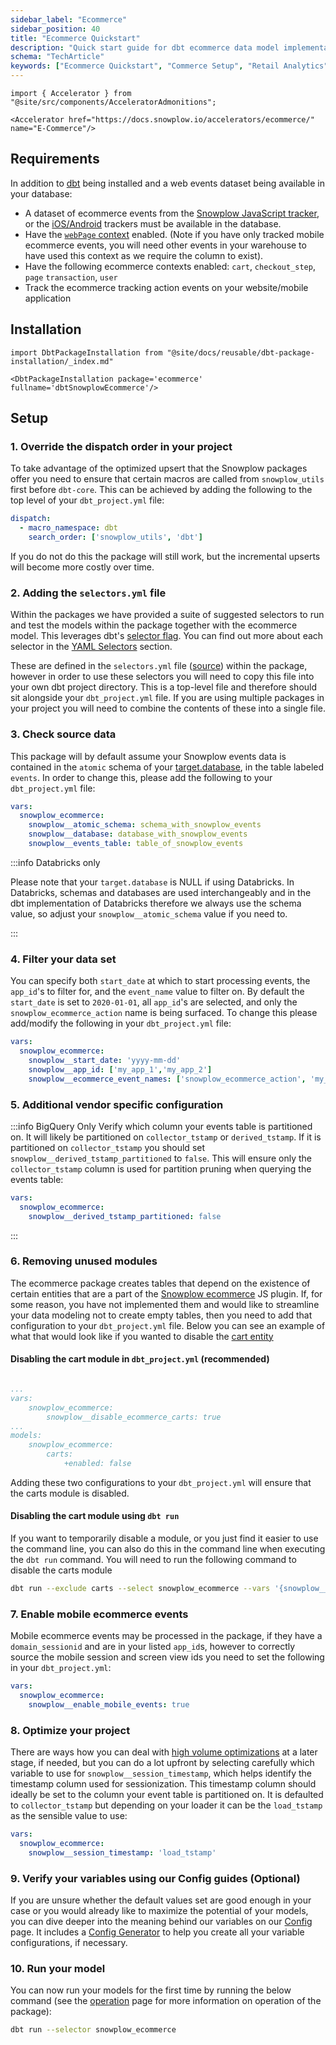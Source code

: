 ```yaml
---
sidebar_label: "Ecommerce"
sidebar_position: 40
title: "Ecommerce Quickstart"
description: "Quick start guide for dbt ecommerce data model implementation for behavioral commerce analytics."
schema: "TechArticle"
keywords: ["Ecommerce Quickstart", "Commerce Setup", "Retail Analytics", "Shopping Analytics", "Ecommerce DBT", "Commerce Guide"]
---
```


```mdx-code-block
import { Accelerator } from "@site/src/components/AcceleratorAdmonitions";

<Accelerator href="https://docs.snowplow.io/accelerators/ecommerce/" name="E-Commerce"/>
```

## Requirements

In addition to [dbt](https://github.com/dbt-labs/dbt) being installed and a web events dataset being available in your database:

- A dataset of ecommerce events from the [Snowplow JavaScript tracker](/docs/sources/trackers/web-trackers/index.md), or the [iOS/Android](/docs/sources/trackers/mobile-trackers/tracking-events/ecommerce-tracking/index.md) trackers must be available in the database.
- Have the [`webPage` context](/docs/sources/trackers/web-trackers/tracker-setup/initialization-options/index.md#adding-predefined-contexts) enabled. (Note if you have only tracked mobile ecommerce events, you will need other events in your warehouse to have used this context as we require the column to exist).
- Have the following ecommerce contexts enabled: `cart`, `checkout_step`, `page` `transaction`, `user`
- Track the ecommerce tracking action events on your website/mobile application


## Installation

```mdx-code-block
import DbtPackageInstallation from "@site/docs/reusable/dbt-package-installation/_index.md"

<DbtPackageInstallation package='ecommerce' fullname='dbtSnowplowEcommerce'/>
```

## Setup

### 1. Override the dispatch order in your project
To take advantage of the optimized upsert that the Snowplow packages offer you need to ensure that certain macros are called from `snowplow_utils` first before `dbt-core`. This can be achieved by adding the following to the top level of your `dbt_project.yml` file:

```yml title="dbt_project.yml"
dispatch:
  - macro_namespace: dbt
    search_order: ['snowplow_utils', 'dbt']
```

If you do not do this the package will still work, but the incremental upserts will become more costly over time.

### 2. Adding the `selectors.yml` file

Within the packages we have provided a suite of suggested selectors to run and test the models within the package together with the ecommerce model. This leverages dbt's [selector flag](https://docs.getdbt.com/reference/node-selection/syntax). You can find out more about each selector in the [YAML Selectors](/docs/modeling-your-data/modeling-your-data-with-dbt/dbt-operation/index.md#yaml-selectors) section.

These are defined in the `selectors.yml` file ([source](https://github.com/snowplow/dbt-snowplow-ecommerce/blob/main/selectors.yml)) within the package, however in order to use these selectors you will need to copy this file into your own dbt project directory. This is a top-level file and therefore should sit alongside your `dbt_project.yml` file. If you are using multiple packages in your project you will need to combine the contents of these into a single file.

### 3. Check source data

This package will by default assume your Snowplow events data is contained in the `atomic` schema of your [target.database](https://docs.getdbt.com/docs/running-a-dbt-project/using-the-command-line-interface/configure-your-profile), in the table labeled `events`. In order to change this, please add the following to your `dbt_project.yml` file:

```yml title="dbt_project.yml"
vars:
  snowplow_ecommerce:
    snowplow__atomic_schema: schema_with_snowplow_events
    snowplow__database: database_with_snowplow_events
    snowplow__events_table: table_of_snowplow_events
```

:::info Databricks only

Please note that your `target.database` is NULL if using Databricks. In Databricks, schemas and databases are used interchangeably and in the dbt implementation of Databricks therefore we always use the schema value, so adjust your `snowplow__atomic_schema` value if you need to.

:::

### 4. Filter your data set

You can specify both `start_date` at which to start processing events, the `app_id`'s to filter for, and the `event_name` value to filter on. By default the `start_date` is set to `2020-01-01`, all `app_id`'s are selected, and only the `snowplow_ecommerce_action` name is being surfaced. To change this please add/modify the following in your `dbt_project.yml` file:

```yml title="dbt_project.yml"
vars:
  snowplow_ecommerce:
    snowplow__start_date: 'yyyy-mm-dd'
    snowplow__app_id: ['my_app_1','my_app_2']
    snowplow__ecommerce_event_names: ['snowplow_ecommerce_action', 'my_custom_ecommerce_event']
```
### 5. Additional vendor specific configuration

:::info BigQuery Only
Verify which column your events table is partitioned on. It will likely be partitioned on `collector_tstamp` or `derived_tstamp`. If it is partitioned on `collector_tstamp` you should set `snowplow__derived_tstamp_partitioned` to `false`. This will ensure only the `collector_tstamp` column is used for partition pruning when querying the events table:

```yml title="dbt_project.yml"
vars:
  snowplow_ecommerce:
    snowplow__derived_tstamp_partitioned: false
```

:::

### 6. Removing unused modules

The ecommerce package creates tables that depend on the existence of certain entities that are a part of the [Snowplow ecommerce](/docs/sources/trackers/web-trackers/tracking-events/ecommerce/index.md) JS plugin. If, for some reason, you have not implemented them and would like to streamline your data modeling not to create empty tables, then you need to add that configuration to your `dbt_project.yml` file. Below you can see an example of what that would look like if you wanted to disable the [cart entity](/docs/sources/trackers/web-trackers/tracking-events/ecommerce/index.md#cart)

#### Disabling the cart module in `dbt_project.yml` (recommended)

```yml title="dbt_project.yml"

...
vars:
    snowplow_ecommerce:
        snowplow__disable_ecommerce_carts: true
...
models:
    snowplow_ecommerce:
        carts:
            +enabled: false
```

Adding these two configurations to your `dbt_project.yml` will ensure that the carts module is disabled.

#### Disabling the cart module using `dbt run`
If you want to temporarily disable a module, or you just find it easier to use the command line, you can also do this in the command line when executing the `dbt run` command. You will need to run the following command to disable the carts module

```bash
dbt run --exclude carts --select snowplow_ecommerce --vars '{snowplow__disable_ecommerce_carts: true}'
```

### 7. Enable mobile ecommerce events
Mobile ecommerce events may be processed in the package, if they have a `domain_sessionid` and are in your listed `app_id`s, however to correctly source the mobile session and screen view ids you need to set the following in your `dbt_project.yml`:

```yml title="dbt_project.yml"
vars:
  snowplow_ecommerce:
    snowplow__enable_mobile_events: true
```

### 8. Optimize your project

There are ways how you can deal with [high volume optimizations](/docs/modeling-your-data/modeling-your-data-with-dbt/dbt-custom-models/high-volume-optimizations/index.md) at a later stage, if needed, but you can do a lot upfront by selecting carefully which variable to use for `snowplow__session_timestamp`, which helps identify the timestamp column used for sessionization. This timestamp column should ideally be set to the column your event table is partitioned on. It is defaulted to `collector_tstamp` but depending on your loader it can be the `load_tstamp` as the sensible value to use:

```yml title="dbt_project.yml"
vars:
  snowplow_ecommerce:
    snowplow__session_timestamp: 'load_tstamp'
```

### 9. Verify your variables using our Config guides (Optional)

If you are unsure whether the default values set are good enough in your case or you would already like to maximize the potential of your models, you can dive deeper into the meaning behind our variables on our [Config](/docs/modeling-your-data/modeling-your-data-with-dbt/dbt-configuration/unified/index.mdx) page. It includes a [Config Generator](/docs/modeling-your-data/modeling-your-data-with-dbt/dbt-configuration/unified/index.mdx#Generator) to help you create all your variable configurations, if necessary.


### 10. Run your model

You can now run your models for the first time by running the below command (see the [operation](/docs/modeling-your-data/modeling-your-data-with-dbt/dbt-operation/index.md) page for more information on operation of the package):

```bash
dbt run --selector snowplow_ecommerce
```
